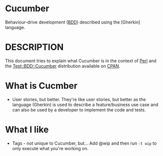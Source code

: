 # Cucumber
Behaviour-drive development ([BDD]) described using the [Gherkin] language.

# DESCRIPTION
This document tries to explain what Cucumber is in the context of [Perl] and
the [Test::BDD::Cucumber] distribution available on [CPAN].

# What is Cucmber
* User stories, but better.
They're like user stories, but better as the language (Gherkin) is used to
describe a feature/business use case and can also be used by a developer to
implement the code and tests.

# What I like
* Tags - not unique to Cucumber, but... Add @wip and then run `-t wip` to only execute what you're working on.

[BDD]: https://en.wikipedia.org/wiki/Behavior-driven_development
[CPAN]: https://metacpan.org/
[Perl]: https://perl.org
[Test::BDD::Cucumber]: https://p3rg.org/Test::BDD::Cucumber
